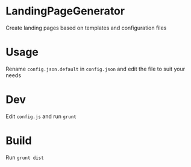 # LandingPageGenerator
Create landing pages based on templates and configuration files

# Usage
Rename `config.json.default` in `config.json` and edit the file to suit your needs

# Dev
Edit `config.js` and run `grunt`

# Build
Run `grunt dist`
